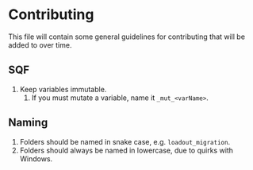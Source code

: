 # Contributing

This file will contain some general guidelines for contributing that will be added to over time.

## SQF

1. Keep variables immutable. 
   1. If you must mutate a variable, name it `_mut_<varName>`.

## Naming

1. Folders should be named in snake case, e.g. `loadout_migration`.
2. Folders should always be named in lowercase, due to quirks with Windows.
